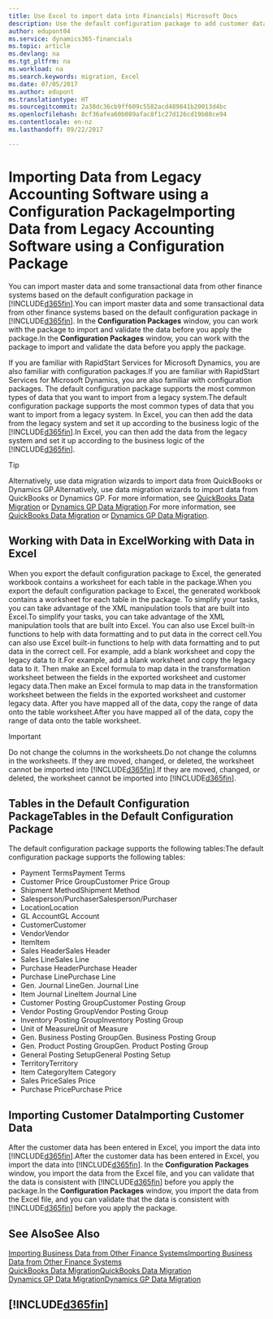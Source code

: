 ```yaml
---
title: Use Excel to import data into Financials| Microsoft Docs
description: Use the default configuration package to add customer data in Excel and import the data back into Dynamics 365 for Financials.
author: edupont04
ms.service: dynamics365-financials
ms.topic: article
ms.devlang: na
ms.tgt_pltfrm: na
ms.workload: na
ms.search.keywords: migration, Excel
ms.date: 07/05/2017
ms.author: edupont
ms.translationtype: HT
ms.sourcegitcommit: 2a38dc36cb9ff609c5582acd489841b20013d4bc
ms.openlocfilehash: 8cf36afea60b089afac8f1c27d126cd19b88ce94
ms.contentlocale: en-nz
ms.lasthandoff: 09/22/2017

---
```

# <a name="importing-data-from-legacy-accounting-software-using-a-configuration-package"></a><span data-ttu-id="b9924-103">Importing Data from Legacy Accounting Software using a Configuration Package</span><span class="sxs-lookup"><span data-stu-id="b9924-103">Importing Data from Legacy Accounting Software using a Configuration Package</span></span>
<span data-ttu-id="b9924-104">You can import master data and some transactional data from other finance systems based on the default configuration package in [!INCLUDE[d365fin](includes/d365fin_md.md)].</span><span class="sxs-lookup"><span data-stu-id="b9924-104">You can import master data and some transactional data from other finance systems based on the default configuration package in [!INCLUDE[d365fin](includes/d365fin_md.md)].</span></span> <span data-ttu-id="b9924-105">In the **Configuration Packages** window, you can work with the package to import and validate the data before you apply the package.</span><span class="sxs-lookup"><span data-stu-id="b9924-105">In the **Configuration Packages** window, you can work with the package to import and validate the data before you apply the package.</span></span>  

<span data-ttu-id="b9924-106">If you are familiar with RapidStart Services for Microsoft Dynamics, you are also familiar with configuration packages.</span><span class="sxs-lookup"><span data-stu-id="b9924-106">If you are familiar with RapidStart Services for Microsoft Dynamics, you are also familiar with configuration packages.</span></span> <span data-ttu-id="b9924-107">The default configuration package supports the most common types of data that you want to import from a legacy system.</span><span class="sxs-lookup"><span data-stu-id="b9924-107">The default configuration package supports the most common types of data that you want to import from a legacy system.</span></span> <span data-ttu-id="b9924-108">In Excel, you can then add the data from the legacy system and set it up according to the business logic of the [!INCLUDE[d365fin](includes/d365fin_md.md)].</span><span class="sxs-lookup"><span data-stu-id="b9924-108">In Excel, you can then add the data from the legacy system and set it up according to the business logic of the [!INCLUDE[d365fin](includes/d365fin_md.md)].</span></span>  

> [!TIP]  
>   <span data-ttu-id="b9924-109">Alternatively, use data migration wizards to import data from QuickBooks or Dynamics GP.</span><span class="sxs-lookup"><span data-stu-id="b9924-109">Alternatively, use data migration wizards to import data from QuickBooks or Dynamics GP.</span></span> <span data-ttu-id="b9924-110">For more information, see [QuickBooks Data Migration](ui-extensions-quickbooks-data-migration.md) or [Dynamics GP Data Migration](ui-extensions-dynamicsgp-data-migration.md).</span><span class="sxs-lookup"><span data-stu-id="b9924-110">For more information, see [QuickBooks Data Migration](ui-extensions-quickbooks-data-migration.md) or [Dynamics GP Data Migration](ui-extensions-dynamicsgp-data-migration.md).</span></span>  

## <a name="working-with-data-in-excel"></a><span data-ttu-id="b9924-111">Working with Data in Excel</span><span class="sxs-lookup"><span data-stu-id="b9924-111">Working with Data in Excel</span></span>
<span data-ttu-id="b9924-112">When you export the default configuration package to Excel, the generated workbook contains a worksheet for each table in the package.</span><span class="sxs-lookup"><span data-stu-id="b9924-112">When you export the default configuration package to Excel, the generated workbook contains a worksheet for each table in the package.</span></span> <span data-ttu-id="b9924-113">To simplify your tasks, you can take advantage of the XML manipulation tools that are built into Excel.</span><span class="sxs-lookup"><span data-stu-id="b9924-113">To simplify your tasks, you can take advantage of the XML manipulation tools that are built into Excel.</span></span> <span data-ttu-id="b9924-114">You can also use Excel built-in functions to help with data formatting and to put data in the correct cell.</span><span class="sxs-lookup"><span data-stu-id="b9924-114">You can also use Excel built-in functions to help with data formatting and to put data in the correct cell.</span></span> <span data-ttu-id="b9924-115">For example, add a blank worksheet and copy the legacy data to it.</span><span class="sxs-lookup"><span data-stu-id="b9924-115">For example, add a blank worksheet and copy the legacy data to it.</span></span> <span data-ttu-id="b9924-116">Then make an Excel formula to map data in the transformation worksheet between the fields in the exported worksheet and customer legacy data.</span><span class="sxs-lookup"><span data-stu-id="b9924-116">Then make an Excel formula to map data in the transformation worksheet between the fields in the exported worksheet and customer legacy data.</span></span> <span data-ttu-id="b9924-117">After you have mapped all of the data, copy the range of data onto the table worksheet.</span><span class="sxs-lookup"><span data-stu-id="b9924-117">After you have mapped all of the data, copy the range of data onto the table worksheet.</span></span>  

> [!IMPORTANT]  
>  <span data-ttu-id="b9924-118">Do not change the columns in the worksheets.</span><span class="sxs-lookup"><span data-stu-id="b9924-118">Do not change the columns in the worksheets.</span></span> <span data-ttu-id="b9924-119">If they are moved, changed, or deleted, the worksheet cannot be imported into [!INCLUDE[d365fin](includes/d365fin_md.md)].</span><span class="sxs-lookup"><span data-stu-id="b9924-119">If they are moved, changed, or deleted, the worksheet cannot be imported into [!INCLUDE[d365fin](includes/d365fin_md.md)].</span></span>

## <a name="tables-in-the-default-configuration-package"></a><span data-ttu-id="b9924-120">Tables in the Default Configuration Package</span><span class="sxs-lookup"><span data-stu-id="b9924-120">Tables in the Default Configuration Package</span></span>
<span data-ttu-id="b9924-121">The default configuration package supports the following tables:</span><span class="sxs-lookup"><span data-stu-id="b9924-121">The default configuration package supports the following tables:</span></span>

-   <span data-ttu-id="b9924-122">Payment Terms</span><span class="sxs-lookup"><span data-stu-id="b9924-122">Payment Terms</span></span>
-   <span data-ttu-id="b9924-123">Customer Price Group</span><span class="sxs-lookup"><span data-stu-id="b9924-123">Customer Price Group</span></span>
-   <span data-ttu-id="b9924-124">Shipment Method</span><span class="sxs-lookup"><span data-stu-id="b9924-124">Shipment Method</span></span>
-   <span data-ttu-id="b9924-125">Salesperson/Purchaser</span><span class="sxs-lookup"><span data-stu-id="b9924-125">Salesperson/Purchaser</span></span>
-   <span data-ttu-id="b9924-126">Location</span><span class="sxs-lookup"><span data-stu-id="b9924-126">Location</span></span>
-   <span data-ttu-id="b9924-127">GL Account</span><span class="sxs-lookup"><span data-stu-id="b9924-127">GL Account</span></span>
-   <span data-ttu-id="b9924-128">Customer</span><span class="sxs-lookup"><span data-stu-id="b9924-128">Customer</span></span>
-   <span data-ttu-id="b9924-129">Vendor</span><span class="sxs-lookup"><span data-stu-id="b9924-129">Vendor</span></span>
-   <span data-ttu-id="b9924-130">Item</span><span class="sxs-lookup"><span data-stu-id="b9924-130">Item</span></span>
-   <span data-ttu-id="b9924-131">Sales Header</span><span class="sxs-lookup"><span data-stu-id="b9924-131">Sales Header</span></span>
-   <span data-ttu-id="b9924-132">Sales Line</span><span class="sxs-lookup"><span data-stu-id="b9924-132">Sales Line</span></span>
-   <span data-ttu-id="b9924-133">Purchase Header</span><span class="sxs-lookup"><span data-stu-id="b9924-133">Purchase Header</span></span>
-   <span data-ttu-id="b9924-134">Purchase Line</span><span class="sxs-lookup"><span data-stu-id="b9924-134">Purchase Line</span></span>
-   <span data-ttu-id="b9924-135">Gen. Journal Line</span><span class="sxs-lookup"><span data-stu-id="b9924-135">Gen. Journal Line</span></span>
-   <span data-ttu-id="b9924-136">Item Journal Line</span><span class="sxs-lookup"><span data-stu-id="b9924-136">Item Journal Line</span></span>
-   <span data-ttu-id="b9924-137">Customer Posting Group</span><span class="sxs-lookup"><span data-stu-id="b9924-137">Customer Posting Group</span></span>
-   <span data-ttu-id="b9924-138">Vendor Posting Group</span><span class="sxs-lookup"><span data-stu-id="b9924-138">Vendor Posting Group</span></span>
-   <span data-ttu-id="b9924-139">Inventory Posting Group</span><span class="sxs-lookup"><span data-stu-id="b9924-139">Inventory Posting Group</span></span>
-   <span data-ttu-id="b9924-140">Unit of Measure</span><span class="sxs-lookup"><span data-stu-id="b9924-140">Unit of Measure</span></span>
-   <span data-ttu-id="b9924-141">Gen. Business Posting Group</span><span class="sxs-lookup"><span data-stu-id="b9924-141">Gen. Business Posting Group</span></span>
-   <span data-ttu-id="b9924-142">Gen. Product Posting Group</span><span class="sxs-lookup"><span data-stu-id="b9924-142">Gen. Product Posting Group</span></span>
-   <span data-ttu-id="b9924-143">General Posting Setup</span><span class="sxs-lookup"><span data-stu-id="b9924-143">General Posting Setup</span></span>
-   <span data-ttu-id="b9924-144">Territory</span><span class="sxs-lookup"><span data-stu-id="b9924-144">Territory</span></span>
-   <span data-ttu-id="b9924-145">Item Category</span><span class="sxs-lookup"><span data-stu-id="b9924-145">Item Category</span></span>
-   <span data-ttu-id="b9924-146">Sales Price</span><span class="sxs-lookup"><span data-stu-id="b9924-146">Sales Price</span></span>
-   <span data-ttu-id="b9924-147">Purchase Price</span><span class="sxs-lookup"><span data-stu-id="b9924-147">Purchase Price</span></span>

## <a name="importing-customer-data"></a><span data-ttu-id="b9924-148">Importing Customer Data</span><span class="sxs-lookup"><span data-stu-id="b9924-148">Importing Customer Data</span></span>
<span data-ttu-id="b9924-149">After the customer data has been entered in Excel, you import the data into [!INCLUDE[d365fin](includes/d365fin_md.md)].</span><span class="sxs-lookup"><span data-stu-id="b9924-149">After the customer data has been entered in Excel, you import the data into [!INCLUDE[d365fin](includes/d365fin_md.md)].</span></span> <span data-ttu-id="b9924-150">In the **Configuration Packages** window, you import the data from the Excel file, and you can validate that the data is consistent with [!INCLUDE[d365fin](includes/d365fin_md.md)] before you apply the package.</span><span class="sxs-lookup"><span data-stu-id="b9924-150">In the **Configuration Packages** window, you import the data from the Excel file, and you can validate that the data is consistent with [!INCLUDE[d365fin](includes/d365fin_md.md)] before you apply the package.</span></span>

## <a name="see-also"></a><span data-ttu-id="b9924-151">See Also</span><span class="sxs-lookup"><span data-stu-id="b9924-151">See Also</span></span>
[<span data-ttu-id="b9924-152">Importing Business Data from Other Finance Systems</span><span class="sxs-lookup"><span data-stu-id="b9924-152">Importing Business Data from Other Finance Systems</span></span>](upload-data.md)  
[<span data-ttu-id="b9924-153">QuickBooks Data Migration</span><span class="sxs-lookup"><span data-stu-id="b9924-153">QuickBooks Data Migration</span></span>](ui-extensions-quickbooks-data-migration.md)  
[<span data-ttu-id="b9924-154">Dynamics GP Data Migration</span><span class="sxs-lookup"><span data-stu-id="b9924-154">Dynamics GP Data Migration</span></span>](ui-extensions-dynamicsgp-data-migration.md)  

## [!INCLUDE[d365fin](includes/free_trial_md.md)]

